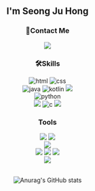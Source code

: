 <div align="center">
  <h2>I'm Seong Ju Hong</h2>
    <h3>📲Contact Me</h3>
    <a href="mailto:trre1827151@gmail.com">
      <img src="https://img.shields.io/badge/Gmail-d14836?style=flat-square&logo=Gmail&logoColor=white&link=trre1827151@gmail.com"/></a>
    <!-- skills  -->
    <h3>🛠️Skills</h3>
      <img src="https://img.shields.io/badge/HTML-E34F26?style=flat-square&logo=HTML5&logoColor=white" alt="html"/>
      <img src="https://img.shields.io/badge/CSS-1572B6?style=flat-square&logo=CSS3&logoColor=white" alt="css"/><br>
      <img src="https://img.shields.io/badge/Java-007396?style=flat-square&logo=Java&logoColor=white" alt="java" />
      <img src="https://img.shields.io/badge/Kotlin-007396?style=flat-square&logo=Kotlin&logoColor=white" alt="kotlin" />
    <img src="https://img.shields.io/badge/Spring-6DB33F?style=flat-square&logo=Spring&logoColor=white"/> <br>
    <img src="https://img.shields.io/badge/Python-3766AB?style=flat-square&logo=Python&logoColor=white" alt="python" /><br>
    <img src="https://img.shields.io/badge/Django-092E20?style=flat-square&logo=Django&logoColor=white"/> 
    <img src="https://img.shields.io/badge/C-A8B9CC?style=flat-square&logo=C&logoColor=white" alt="c"/>
      <img src="https://img.shields.io/badge/Linux-FCC624?style=flat-square&logo=Linux&logoColor=white"/>
    <!-- tools  -->
    <h3>Tools</h3>
      <img src="https://img.shields.io/badge/Visual Studio Code-007ACC?style=flat-square&logo=Visual Studio Code&logoColor=white"/> 
      <img src="https://img.shields.io/badge/Android Studio-3DDC84?style=flat-square&logo=Android Studio&logoColor=white"/> <br>
      <img src="https://img.shields.io/badge/Oracle-F80000?style=flat-square&logoColor=white"/><br> 
      <img src="https://img.shields.io/badge/GitHub-181717?style=flat-square&logo=GitHub&logoColor=white"/> 
      <img src="https://img.shields.io/badge/Figma-24E1E?style=flat-square&logo=Figma&logoColor=white"/>
      <img src="https://img.shields.io/badge/Slack-4A154B?style=flat-square&logo=Slack&logoColor=white"/>
  <br>
      <img src="https://img.shields.io/badge/Unity-000000?style=flat-square&logo=Unity&logoColor=white"/><br><br>
  
![Anurag's GitHub stats](https://github-readme-stats.vercel.app/api?username=Hszoo&show_icons=true&theme=radical)

